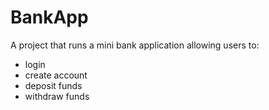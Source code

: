 # BankApp

A project that runs a mini bank application allowing users to:
* login
* create account
* deposit funds
* withdraw funds
